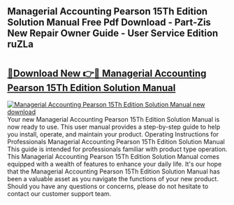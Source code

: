 ## Managerial Accounting Pearson 15Th Edition Solution Manual Free Pdf Download - Part-Zis New Repair Owner Guide - User Service Edition ruZLa

# <h2><a href="http://bc84797.oget.top/?id=Managerial+Accounting+Pearson+15Th+Edition+Solution+Manual">🔗Download New 👉🔴 Managerial Accounting Pearson 15Th Edition Solution Manual</a></h2>

[![Managerial Accounting Pearson 15Th Edition Solution Manual new download](https://i.imgur.com/5g1atiW.png)](http://bc84797.oget.top/?id=Managerial+Accounting+Pearson+15Th+Edition+Solution+Manual)
Your new Managerial Accounting Pearson 15Th Edition Solution Manual is now ready to use. This user manual provides a step-by-step guide to help you install, operate, and maintain your product. Operating Instructions for Professionals Managerial Accounting Pearson 15Th Edition Solution Manual This guide is intended for professionals familiar with product type operation. This Managerial Accounting Pearson 15Th Edition Solution Manual comes equipped with a wealth of features to enhance your daily life. It's our hope that the Managerial Accounting Pearson 15Th Edition Solution Manual has been a valuable asset as you navigate the functions of your new product. Should you have any questions or concerns, please do not hesitate to contact our customer support team.
